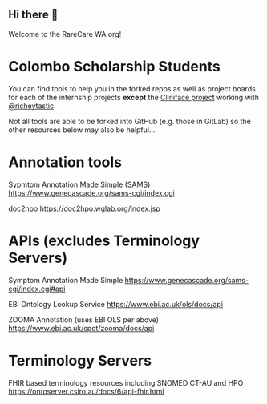 ## Hi there 👋

Welcome to the RareCare WA org!

# Colombo Scholarship Students

You can find tools to help you in the forked repos as well as project boards for each of the internship projects **except** the [Cliniface project](https://github.com/frontiersi/Cliniface) working with [@richeytastic](https://github.com/richeytastic).

Not all tools are able to be forked into GitHub (e.g. those in GitLab) so the other resources below may also be helpful...

# Annotation tools
Sypmtom Annotation Made Simple (SAMS)
https://www.genecascade.org/sams-cgi/index.cgi

doc2hpo
https://doc2hpo.wglab.org/index.jsp

# APIs (excludes Terminology Servers)
Symptom Annotation Made Simple
https://www.genecascade.org/sams-cgi/index.cgi#api

EBI Ontology Lookup Service
https://www.ebi.ac.uk/ols/docs/api

ZOOMA Annotation (uses EBI OLS per above)
https://www.ebi.ac.uk/spot/zooma/docs/api

# Terminology Servers
FHIR based terminology resources including SNOMED CT-AU and HPO
https://ontoserver.csiro.au/docs/6/api-fhir.html


<!--

**Here are some ideas to get you started:**

🙋‍♀️ A short introduction - what is your organization all about?
🌈 Contribution guidelines - how can the community get involved?
👩‍💻 Useful resources - where can the community find your docs? Is there anything else the community should know?
🍿 Fun facts - what does your team eat for breakfast?
🧙 Remember, you can do mighty things with the power of [Markdown](https://docs.github.com/github/writing-on-github/getting-started-with-writing-and-formatting-on-github/basic-writing-and-formatting-syntax)
-->

